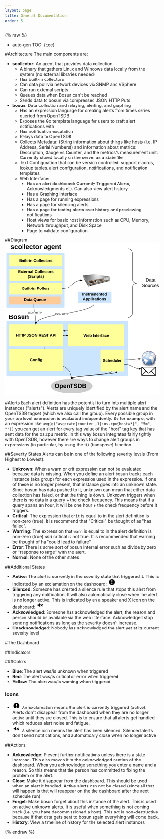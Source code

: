 ```yaml
---
layout: page
title: General Documentation
order: 5
---
```


{% raw %}

* auto-gen TOC:
{:toc}

#Architecture 
The main components are:

 * **scollector**: An agent that provides data collection
   * A binary that gathers Linux and Windows data locally from the system (no external libraries needed) 
   * Has built-in collectors
   * Can data poll via network devices via SNMP and VSphere
   * Can run external scripts
   * Queues data when Bosun can't be reached
   * Sends data to bosun via compressed JSON HTTP Puts
 * **bosun**: Data collection and relaying, alerting, and graphing 
   * Has an expression language for creating alerts from times series queried from OpenTSDB
   * Exposes the Go template language for users to craft alert notifications with
   * Has notification escalation
   * Relays data to OpenTSDB
   * Collects Metadata: (String information about things like hosts (i.e. IP Address, Serial Numbers)) and information about metrics: Description, Gauge vs Counter, and the metrics's measurement unit. Currently stored locally on the server as a state file
   * Text Configuration that can be version controlled: support macros, lookup tables, alert configuration, notifications, and notification templates 
   * Web Interface: 
     * Has an alert dashboard: Currently Triggered Alerts, Acknowledgments etc. Can also view alert history
     * Has a Graphing interface
     * Has a page for running expressions
     * Has a page for silencing alerts 
     * Has a page for testing alerts over history and previewing notifications
     * Host views for basic host information such as CPU, Memory, Network throughput, and Disk Space
     * Page to validate configuration

##Diagram
![Architecture Diagram](public/arch.png)

#Alerts
Each alert definition has the potential to turn into multiple alert instances ("alerts"). Alerts are uniquely identified by the alert name and the OpenTSDB tagset (which we also call the group). Every possible group in your top level expression is evaluated independently. So for example, with an expression like `avg(q("avg:rate{counter,,1}:os.cpu{host=*}", "5m", ""))` you can get an alert for every tag value of the "host" tag key that has sent data for the os.cpu metric. In this way bosun integrates fairly tightly with OpenTSDB, however there are ways to change alert groups in expressions (in particular, by using the t() (transpose) function.

##Severity States
Alerts can be in one of the following severity levels (From Highest to Lowest):

 * **Unknown**: When a warn or crit expression can not be evaluated because data is missing. When you define an alert bosun tracks each instance (aka group) for each expression used in the expression. If one of these is no longer present, that instance goes into an unknown state. Since bosun has data pushed to it, unknown can mean that either data collection has failed, or that the thing is down. Unknown triggers when there is no data in a query + the check frequency. This means that if a query spans an hour, it will be one hour + the check frequency before it triggers.
 * **Critical**: The expression that `crit` is equal to in the alert definition is non-zero (true). It is recommend that "Critical" be thought of as "has failed".
 * **Warning**: The expression that `warn` is equal to in the alert definition is non-zero (true) *and* critical is not true. It is recommended that warning be thought of ha "could lead to failure"
 * **Error**: There is some sort of bosun internal error such as divide by zero or "response to large" with the alert.
 * **Normal**: None of the other states

##Additional States
 * **Active**: The alert is currently in the severity state that triggered it. This is indicated by an exclamation on the dashboard: ![Exclamation Glyph](public/exclamation.png)
 * **Silenced**: Someone has created a silence rule that stops this alert from triggering any notification. It will also automatically close when the alert is no longer active. This is indicated by an a speaker and X icon on the dashboard: ![Silence Glyph](public/silence.png) 
 * **Acknowledged**: Someone has acknowledged the alert, the reason and person should be available via the web interface. Acknowledged stop sending notifications as long as the severity doesn't increase.
 * **Unacknowledged**: Nobody has acknowledged the alert yet at its current severity level

#The Dashboard

##Indicators

###Colors

 * **Blue**: The alert was/is unknown when triggered
 * **Red**: The alert was/is critical or error when triggered
 * **Yellow**: The alert was/is warning when triggered

### Icons

 * ![Exclamation Glyph](public/exclamation.png) An Exclamation means the alert is currently triggered (active). Alerts don't disappear from the dashboard when they are no longer active until they are closed. This is to ensure that all alerts get handled - which reduces alert noise and fatigue.
 * ![Silence Glyph](public/silence.png) A silence icon means the alert has been silenced. Silenced alerts don't send notifications, and automatically close when no longer active


##Actions

 * **Acknowledge**: Prevent further notifications unless there is a state increase. This also moves it to the acknowledged section of the dashboard. When you acknowledge something you enter a name and a reason. So this means that the person has committed to fixing the problem or the alert.
 * **Close**: Make it disappear from the dashboard. This should be used when an alert it handled. Active alerts can not be closed (since all that will happen is that will reappear on the the dashboard after the next schedule run)
 * **Forget**: Make bosun forget about this instance of the alert. This is used on active unknown alerts. It is useful when something is not coming back (i.e. you have decommissioned a host). This act is non-destructive because if that data gets sent to bosun again everything will come back.
 * **History**: View a timeline of history for the selected alert instances



{% endraw %}